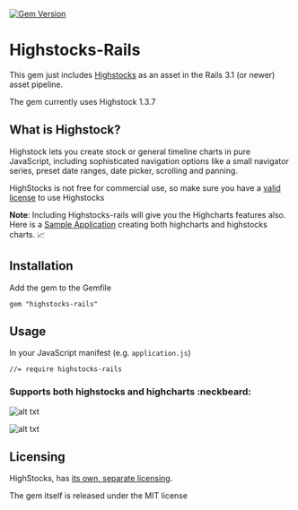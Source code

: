 [![Gem Version](https://badge.fury.io/rb/highstocks-rails.png)](http://badge.fury.io/rb/highstocks-rails)

# Highstocks-Rails

This gem just includes [Highstocks](http://www.highcharts.com/products/highstock) as an asset in the Rails 3.1 (or newer) asset pipeline.

The gem currently uses Highstock 1.3.7

## What is Highstock?

Highstock lets you create stock or general timeline charts in pure JavaScript, including sophisticated navigation options like a small navigator series, preset date ranges, date picker, scrolling and panning.

HighStocks is not free for commercial use, so make sure you have a [valid license](http://shop.highsoft.com/highstock.html) to use Highstocks

**Note**:  Including Highstocks-rails will give you the Highcharts features also.  Here is a [Sample Application](http://hidden-peak-3935.herokuapp.com) creating both highcharts and highstocks charts. :chart_with_upwards_trend:

## Installation

Add the gem to the Gemfile

    gem "highstocks-rails"    

## Usage

In your JavaScript manifest (e.g. `application.js`)

    //= require highstocks-rails
    
### Supports both highstocks and highcharts :neckbeard:

![alt txt](https://raw.github.com/ankit8898/hs-rails/master/app/assets/images/ss1.jpg)


![alt txt](https://raw.github.com/ankit8898/hs-rails/master/app/assets/images/ss2.jpg)

## Licensing

HighStocks, has [its own, separate licensing](http://shop.highsoft.com/highstock.html).

The gem itself is released under the MIT license

